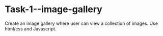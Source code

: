 # Task-1--image-gallery
Create an  image gallery where user can view a collection of images. Use html/css and Javascript.
